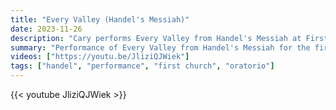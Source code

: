 ```yaml
---
title: "Every Valley (Handel's Messiah)"
date: 2023-11-26
description: "Cary performs Every Valley from Handel's Messiah at First UMC Seattle on November 26, 2023."
summary: "Performance of Every Valley from Handel's Messiah for the first Sunday in advent 2023 at First UMC Seattle"
videos: ["https://youtu.be/JliziQJWiek"]
tags: ["handel", "performance", "first church", "oratorio"]
---
```

{{< youtube JliziQJWiek >}}
